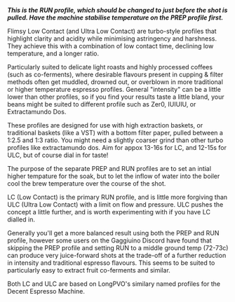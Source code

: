 *__This is the RUN profile, which should be changed to just before the shot is pulled. Have the machine stabilise temperature on the PREP profile first.__*

Flimsy Low Contact (and Ultra Low Contact) are turbo-style profiles that highlight clarity and acidity while minimising astringency and harshness. They achieve this with a combination of low contact time, declining low temperature, and a longer ratio.

Particularly suited to delicate light roasts and highly processed coffees (such as co-ferments), where desirable flavours present in cupping & filter methods often get muddled, drowned out, or overblown in more traditional or higher temperature espresso profiles. General "intensity" can be a little lower than other profiles, so if you find your results taste a little bland, your beans might be suited to different profile such as Zer0, IUIUIU, or Extractamundo Dos. 

These profiles are designed for use with high extraction baskets, or traditional baskets (like a VST) with a bottom filter paper, pulled between a 1:2.5 and 1:3 ratio. You might need a slightly coarser grind than other turbo profiles like extractamundo dos. Aim for appox 13-16s for LC, and 12-15s for ULC, but of course dial in for taste!

The purpose of the separate PREP and RUN profiles are to set an intial higher tempature for the soak, but to let the inflow of water into the boiler cool the brew temperature over the course of the shot. 

LC (Low Contact) is the primary RUN profile, and is little more forgiving than ULC (Ultra Low Contact) with a limit on flow and pressure. ULC pushes the concept a little further, and is worth experimenting with if you have LC dialled in. 

Generally you'll get a more balanced result using both the PREP and RUN profile, however some users on the Gaggiuino Discord have found that skipping the PREP profile and setting RUN to a middle ground temp (72-73c) can produce very juice-forward shots at the trade-off of a further reduction in intensity and traditional espresso flavours. This seems to be suited to particularly easy to extract fruit co-ferments and similar.

Both LC and ULC are based on LongPVO's similary named profiles for the Decent Espresso Machine.